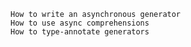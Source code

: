 
    How to write an asynchronous generator
    How to use async comprehensions
    How to type-annotate generators
